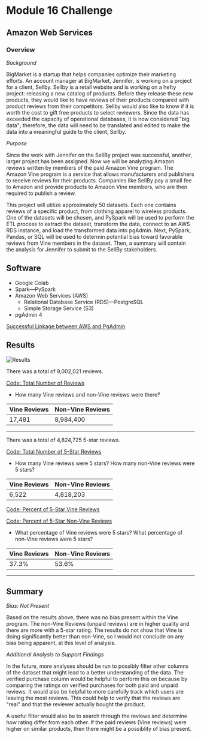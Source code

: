 # Module 16 Challenge

## Amazon Web Services 

### Overview

*Background*

BigMarket is a startup that helps companies optimize their marketing efforts. An account manager at BigMarket, Jennifer, is working on a project for a client, Sellby. Sellby is a retail website and is working on a hefty project: releasing a new catalog of products. Before they release these new products, they would like to have reviews of their products compared with product reviews from their competitors. Sellby would also like to know if it is worth the cost to gift free products to select reviewers. Since the data has exceeded the capacity of operational databases, it is now considered "big data"; therefore, the data will need to be translated and edited to make the data into a meaningful guide to the client, Sellby. 

*Purpose*

Since the work with Jennifer on the SellBy project was successful, another, larger project has been assigned. Now we will be analyzing Amazon reviews written by members of the paid Amazon Vine program. The Amazon Vine program is a service that allows manufacturers and publishers to receive reviews for their products. Companies like SellBy pay a small fee to Amazon and provide products to Amazon Vine members, who are then required to publish a review.

This project will utilize approximately 50 datasets. Each one contains reviews of a specific product, from clothing apparel to wireless products. One of the datasets will be chosen, and PySpark will be used to perform the ETL process to extract the dataset, transform the data, connect to an AWS RDS instance, and load the transformed data into pgAdmin. Next, PySpark, Pandas, or SQL will be used to determin potential bias toward favorable reviews from Vine members in the dataset. Then, a summary will contain the analysis for Jennifer to submit to the SellBy stakeholders.

## Software

- Google Colab
- Spark—PySpark 
- Amazon Web Services (AWS)
  - Relational Database Service (RDS)—PostgreSQL 
  - Simple Storage Service (S3)
- pgAdmin 4


[Successful Linkage between AWS and PgAdmin](https://user-images.githubusercontent.com/102566199/183231546-16185402-428b-4070-84e3-566e65f537f9.png)

## Results

![Results](https://user-images.githubusercontent.com/102566199/183230977-cda965cb-e65a-440c-b83c-c7e6a49f1cca.png)


There was a total of 9,002,021 reviews. 

[Code: Total Number of Reviews](https://user-images.githubusercontent.com/102566199/183230820-6293efe1-e1c0-4a9c-914f-f6d326f2cef3.png)

- How many Vine reviews and non-Vine reviews were there?

| Vine Reviews | Non-Vine Reviews |
| ------------ | -----------------|
| 17,481       | 8,984,400        |

-------------------------------------------------------

There was a total of 4,824,725 5-star reviews.

[Code: Total Number of 5-Star Reviews](https://user-images.githubusercontent.com/102566199/183230842-b1e69082-2039-4d83-9a11-6003a9e0b65b.png)

- How many Vine reviews were 5 stars? How many non-Vine reviews were 5 stars?

| Vine Reviews | Non-Vine Reviews |
| ------------ | -----------------|
| 6,522        | 4,818,203        |


[Code: Percent of 5-Star Vine Reviews](https://user-images.githubusercontent.com/102566199/183230883-47e7c8e6-0743-4c2f-ab21-2699dee01568.png)

[Code: Percent of 5-Star Non-Vine Reviews](https://user-images.githubusercontent.com/102566199/183230944-3506af02-2c36-4d7c-81d0-c3c6834e65b0.png)


- What percentage of Vine reviews were 5 stars? What percentage of non-Vine reviews were 5 stars?

| Vine Reviews | Non-Vine Reviews |
| ------------ | -----------------|
|  37.3%       |    53.6%         |

----------------------------------------------------


## Summary

*Bias: Not Present*

Based on the results above, there was no bias present within the Vine program. The non-Vine Reviews (unpaid reviews) are in higher quality and there are more with a 5-star rating. The results do not show that Vine is doing significantly better than non-Vine, so I would not conclude on any bias being apparent, at this level of analysis. 

*Additional Analysis to Support Findings*

In the future, more analyses should be run to possibly filter other columns of the dataset that might lead to a better understanding of the data. The verified purchase column would be helpful to perform this on because by comparing the ratings on verified purchases for both paid and unpaid reviews. It would also be helpful to more carefully track which users are leaving the most reviews. This could help to verify that the reviews are "real" and that the reviewer actually bought the product. 

A useful filter would also be to search through the reviews and determine how rating differ from each other. If the paid reviews (Vine reviews) were higher on similar products, then there might be a possiblity of bias present. 
